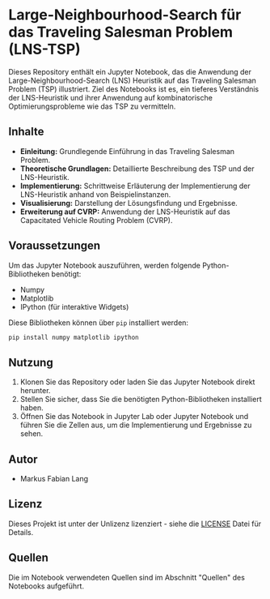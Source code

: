 
# Large-Neighbourhood-Search für das Traveling Salesman Problem (LNS-TSP)

Dieses Repository enthält ein Jupyter Notebook, das die Anwendung der Large-Neighbourhood-Search (LNS) Heuristik auf das Traveling Salesman Problem (TSP) illustriert. Ziel des Notebooks ist es, ein tieferes Verständnis der LNS-Heuristik und ihrer Anwendung auf kombinatorische Optimierungsprobleme wie das TSP zu vermitteln.

## Inhalte

- **Einleitung:** Grundlegende Einführung in das Traveling Salesman Problem.
- **Theoretische Grundlagen:** Detaillierte Beschreibung des TSP und der LNS-Heuristik.
- **Implementierung:** Schrittweise Erläuterung der Implementierung der LNS-Heuristik anhand von Beispielinstanzen.
- **Visualisierung:** Darstellung der Lösungsfindung und Ergebnisse.
- **Erweiterung auf CVRP:** Anwendung der LNS-Heuristik auf das Capacitated Vehicle Routing Problem (CVRP).

## Voraussetzungen

Um das Jupyter Notebook auszuführen, werden folgende Python-Bibliotheken benötigt:
- Numpy
- Matplotlib
- IPython (für interaktive Widgets)

Diese Bibliotheken können über `pip` installiert werden:

```bash
pip install numpy matplotlib ipython
```

## Nutzung

1. Klonen Sie das Repository oder laden Sie das Jupyter Notebook direkt herunter.
2. Stellen Sie sicher, dass Sie die benötigten Python-Bibliotheken installiert haben.
3. Öffnen Sie das Notebook in Jupyter Lab oder Jupyter Notebook und führen Sie die Zellen aus, um die Implementierung und Ergebnisse zu sehen.

## Autor

- Markus Fabian Lang

## Lizenz

Dieses Projekt ist unter der Unlizenz lizenziert - siehe die [LICENSE](LICENSE) Datei für Details.

## Quellen

Die im Notebook verwendeten Quellen sind im Abschnitt "Quellen" des Notebooks aufgeführt.
